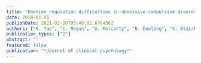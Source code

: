 ```yaml
---
title: "Emotion regulation difficulties in obsessive-compulsive disorder"
date: 2018-01-01
publishDate: 2021-02-26T05:49:02.670456Z
authors: ["K. Yap", "C. Mogan", "A. Moriarty", "N. Dowling", "S. BlairNANAWest", "C. Gelge"]
publication_types: ["2"]
abstract: ""
featured: false
publication: "*Journal of clinical psychology*"
---
```


